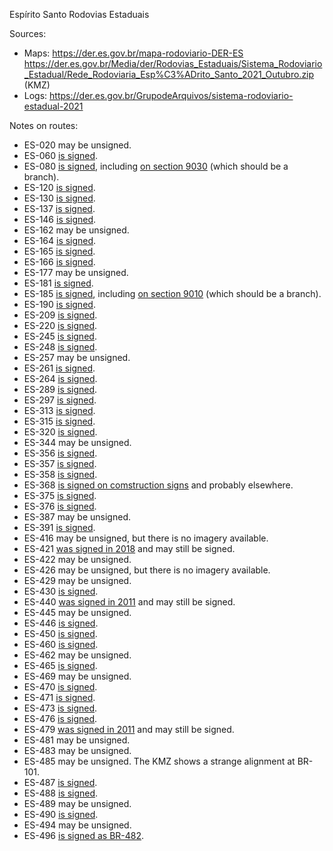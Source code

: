 Espírito Santo Rodovias Estaduais

Sources:
* Maps: https://der.es.gov.br/mapa-rodoviario-DER-ES https://der.es.gov.br/Media/der/Rodovias_Estaduais/Sistema_Rodoviario_Estadual/Rede_Rodoviaria_Esp%C3%ADrito_Santo_2021_Outubro.zip (KMZ)
* Logs: https://der.es.gov.br/GrupodeArquivos/sistema-rodoviario-estadual-2021

Notes on routes:
* ES-020 may be unsigned.
* ES-060 [is signed](https://www.google.com/maps/@-20.3555236,-40.3374919,3a,15.1y,100.2h,102.82t/data=!3m6!1e1!3m4!1s9zT7VC50it7bmOPVsXa4pA!2e0!7i16384!8i8192?entry=ttu).
* ES-080 [is signed](https://www.google.com/maps/@-18.8635324,-40.7403955,3a,15y,21.58h,85.56t/data=!3m6!1e1!3m4!1sNWXsQGDYMta647TBtxlWpA!2e0!7i16384!8i8192?entry=ttu), including [on section 9030](https://www.google.com/maps/@-19.4962728,-40.6303039,3a,15y,346.91h,89.8t/data=!3m6!1e1!3m4!1sGT1V33flNK1BA9jK_MET6A!2e0!7i16384!8i8192?entry=ttu) (which should be a branch).
* ES-120 [is signed](https://www.google.com/maps/@-20.2297529,-40.3676191,3a,15y,344.94h,86.62t/data=!3m6!1e1!3m4!1sxe1av0ZxxkVYO6USIE3tzQ!2e0!7i16384!8i8192?entry=ttu).
* ES-130 [is signed](https://www.google.com/maps/@-17.930579,-40.3738771,3a,16.6y,79.23h,80.59t/data=!3m6!1e1!3m4!1sq-tT5Pv-XM_y4LP4WcG_Mw!2e0!7i16384!8i8192?entry=ttu).
* ES-137 [is signed](https://www.google.com/maps/@-18.7663474,-40.4694241,3a,15.1y,288.27h,85.62t/data=!3m6!1e1!3m4!1s0PLVJLL0sCn9jhfUhH9ZCA!2e0!7i16384!8i8192?entry=ttu).
* ES-146 [is signed](https://www.google.com/maps/@-20.6250092,-40.7741864,3a,15.6y,150.06h,88.11t/data=!3m6!1e1!3m4!1sQ8ViiPWzgebCYNGeycKMaQ!2e0!7i16384!8i8192?entry=ttu).
* ES-162 may be unsigned.
* ES-164 [is signed](https://www.google.com/maps/@-19.2095467,-40.8893603,3a,31.7y,160.57h,84.08t/data=!3m6!1e1!3m4!1srZFvLQc1jwyfH4WQzQWhJA!2e0!7i16384!8i8192?entry=ttu).
* ES-165 [is signed](https://www.google.com/maps/@-20.2399305,-41.0708896,3a,41.5y,358.44h,80.09t/data=!3m6!1e1!3m4!1sJjhtdNl4RWbQkMmAn5JK_w!2e0!7i16384!8i8192?entry=ttu).
* ES-166 [is signed](https://www.google.com/maps/@-20.7488397,-41.1892199,3a,17.2y,0.36h,87.14t/data=!3m6!1e1!3m4!1sLeE9LRnbN9gRrXtEOMHLFw!2e0!7i16384!8i8192?entry=ttu).
* ES-177 may be unsigned.
* ES-181 [is signed](https://www.google.com/maps/@-21.0010907,-41.6449222,3a,16.6y,46.11h,86.73t/data=!3m6!1e1!3m4!1sQWT9_zYz5vnFij1iBaG2Nw!2e0!7i16384!8i8192?entry=ttu).
* ES-185 [is signed](https://www.google.com/maps/@-20.6358629,-41.6213737,3a,15y,85.06h,91.25t/data=!3m6!1e1!3m4!1sqYKaGzZt_rLVAGidKYdisA!2e0!7i16384!8i8192?entry=ttu), including [on section 9010](https://www.google.com/maps/@-20.8586051,-41.7414198,3a,15.4y,130.92h,82.38t/data=!3m6!1e1!3m4!1sIslu5d0rvkkiCp_J7vuIYg!2e0!7i16384!8i8192?entry=ttu) (which should be a branch).
* ES-190 [is signed](https://www.google.com/maps/@-20.6874324,-41.8462588,3a,15y,71.81h,85.47t/data=!3m6!1e1!3m4!1sDS399k-c0G-64TlqBOgjyQ!2e0!7i16384!8i8192?entry=ttu).
* ES-209 [is signed](https://www.google.com/maps/@-18.2936546,-39.967627,3a,15y,294.2h,85.67t/data=!3m6!1e1!3m4!1sybuCNiRxWumniC0ROUB9Eg!2e0!7i13312!8i6656?entry=ttu).
* ES-220 [is signed](https://www.google.com/maps/@-18.6579052,-40.788518,3a,16.5y,64.18h,84.3t/data=!3m6!1e1!3m4!1srCMBN7wKg3J1GMoOFNykDQ!2e0!7i13312!8i6656?entry=ttu).
* ES-245 [is signed](https://www.google.com/maps/@-19.2271584,-40.4311801,3a,43.5y,226.31h,76.39t/data=!3m6!1e1!3m4!1sYcWbFNMqhS1Q0xn0DdKUMg!2e0!7i16384!8i8192?entry=ttu).
* ES-248 [is signed](https://www.google.com/maps/@-19.5118842,-40.5992996,3a,15.1y,93.61h,89.88t/data=!3m6!1e1!3m4!1sGrZF9L9VIGKSNJgt9j8_tA!2e0!7i16384!8i8192?entry=ttu).
* ES-257 may be unsigned.
* ES-261 [is signed](https://www.google.com/maps/@-19.9607728,-40.7324219,3a,36y,124.07h,78.44t/data=!3m6!1e1!3m4!1sJDpzfhy68ZyzRroDP04kIQ!2e0!7i16384!8i8192?entry=ttu).
* ES-264 [is signed](https://www.google.com/maps/@-20.2462813,-41.0686506,3a,31.5y,74.69h,80.44t/data=!3m6!1e1!3m4!1snNAu57rxHCKbGBfv3zCX0A!2e0!7i16384!8i8192?entry=ttu).
* ES-289 [is signed](https://www.google.com/maps/@-21.0097381,-41.1455759,3a,15y,-5.54h,87.64t/data=!3m6!1e1!3m4!1sORkrWbBIp0Tpf46Qp_6u9w!2e0!7i16384!8i8192?entry=ttu).
* ES-297 [is signed](https://www.google.com/maps/@-21.1286116,-41.6570161,3a,15.6y,9.27h,84.52t/data=!3m6!1e1!3m4!1szRy_yXTzILIZZ9iZSOzLrw!2e0!7i16384!8i8192?entry=ttu).
* ES-313 [is signed](https://www.google.com/maps/@-18.4227799,-40.2093962,3a,15y,205.64h,86.6t/data=!3m6!1e1!3m4!1ssjoYYm8DKn_hIhj-DCrgQg!2e0!7i16384!8i8192?entry=ttu).
* ES-315 [is signed](https://www.google.com/maps/@-18.6770508,-39.8673378,3a,15.9y,319.5h,85.84t/data=!3m6!1e1!3m4!1sYxB_pBYcjWd-KqBHEB2V_g!2e0!7i16384!8i8192?entry=ttu).
* ES-320 [is signed](https://www.google.com/maps/@-18.7049072,-40.8916705,3a,15y,84.12h,83.95t/data=!3m6!1e1!3m4!1sVJE1gkM-djrqdYgU6Zhsyg!2e0!7i13312!8i6656?entry=ttu).
* ES-344 may be unsigned.
* ES-356 [is signed](https://www.google.com/maps/@-18.7320188,-40.21672,3a,49y,231.2h,82.75t/data=!3m6!1e1!3m4!1sN1yNnJOhyKe2emEAGN87_w!2e0!7i16384!8i8192?entry=ttu).
* ES-357 [is signed](https://www.google.com/maps/@-19.623986,-40.6122993,3a,15.3y,142.33h,83.93t/data=!3m6!1e1!3m4!1sVmRc86UXDPOg8vr06mG7Ig!2e0!7i16384!8i8192?entry=ttu).
* ES-358 [is signed](https://www.google.com/maps/@-19.0412636,-40.3594841,3a,15y,323.22h,85.57t/data=!3m6!1e1!3m4!1sEjmQm6qwAZwpG1c0kaD7Bg!2e0!7i16384!8i8192?entry=ttu).
* ES-368 [is signed on comstruction signs](https://www.google.com/maps/@-20.0645215,-40.7980217,3a,15.1y,199.69h,94.88t/data=!3m6!1e1!3m4!1seaAaLaTdDOxeCaGilJfskQ!2e0!7i16384!8i8192?entry=ttu) and probably elsewhere.
* ES-375 [is signed](https://www.google.com/maps/@-20.7714238,-40.7620673,3a,16.8y,168.55h,86.27t/data=!3m6!1e1!3m4!1s7q20ifo27nMHT7yNG89fkA!2e0!7i16384!8i8192?entry=ttu).
* ES-376 [is signed](https://www.google.com/maps/@-20.410987,-40.677932,3a,48.8y,75.38h,115.9t/data=!3m6!1e1!3m4!1s8_GJHnlFUhDrY1ddZfu1_Q!2e0!7i16384!8i8192?entry=ttu).
* ES-387 may be unsigned.
* ES-391 [is signed](https://www.google.com/maps/@-21.1312257,-41.2809606,3a,15.5y,317.89h,85.18t/data=!3m6!1e1!3m4!1s22mxsqQfso5-1ZXxyaBdjw!2e0!7i16384!8i8192?entry=ttu).
* ES-416 may be unsigned, but there is no imagery available.
* ES-421 [was signed in 2018](https://www.google.com/maps/@-18.5829288,-39.8918188,3a,15y,120.78h,86.24t/data=!3m7!1e1!3m5!1sy_pTTzwrdABzNX6sat3Vog!2e0!5s20181201T000000!7i16384!8i8192?entry=ttu) and may still be signed.
* ES-422 may be unsigned.
* ES-426 may be unsigned, but there is no imagery available.
* ES-429 may be unsigned.
* ES-430 [is signed](https://www.google.com/maps/@-18.932061,-39.9764901,3a,15y,325.67h,89.79t/data=!3m6!1e1!3m4!1s6OgH1_hZASLbxp5clbImuw!2e0!7i16384!8i8192?entry=ttu).
* ES-440 [was signed in 2011](https://www.google.com/maps/@-19.4720569,-40.1016645,3a,15y,299.66h,83.23t/data=!3m7!1e1!3m5!1sS_jUOych9aZkGlazOT8NNA!2e0!5s20111101T000000!7i13312!8i6656?entry=ttu) and may still be signed.
* ES-445 may be unsigned.
* ES-446 [is signed](https://www.google.com/maps/@-19.5264458,-40.99689,3a,20.7y,147.15h,89.82t/data=!3m6!1e1!3m4!1sprvlKMdDLtLKBsNeROqEqw!2e0!7i16384!8i8192?entry=ttu).
* ES-450 [is signed](https://www.google.com/maps/@-19.6488384,-40.4626769,3a,15y,244h,85.43t/data=!3m6!1e1!3m4!1slDJT9JfAzxDFLfYlehR-3g!2e0!7i16384!8i8192?entry=ttu).
* ES-460 [is signed](https://www.google.com/maps/@-19.9646305,-41.0572045,3a,17.6y,69.38h,84.58t/data=!3m6!1e1!3m4!1s59LdQVZYaueoRzgOwNAvcg!2e0!7i16384!8i8192?entry=ttu).
* ES-462 may be unsigned.
* ES-465 [is signed](https://www.google.com/maps/@-20.2103957,-40.7023811,3a,15.1y,299.01h,81.22t/data=!3m6!1e1!3m4!1sIpQJdfvw2cPipVZSQcGzlQ!2e0!7i13312!8i6656?entry=ttu).
* ES-469 may be unsigned.
* ES-470 [is signed](https://www.google.com/maps/@-20.3171478,-40.8038912,3a,41y,331.74h,75.59t/data=!3m6!1e1!3m4!1sxhRefVBYtsmiJml8xFbzLA!2e0!7i16384!8i8192?entry=ttu).
* ES-471 [is signed](https://www.google.com/maps/@-20.3669151,-40.3644757,3a,15y,294.96h,103.74t/data=!3m6!1e1!3m4!1srI2o862ND-WMeXhbNq3aFQ!2e0!7i16384!8i8192?entry=ttu).
* ES-473 [is signed](https://www.google.com/maps/@-20.3374626,-41.1908687,3a,15y,311.51h,71.94t/data=!3m6!1e1!3m4!1suoeiWmBwrEtsV_uiKQNTKw!2e0!7i16384!8i8192?entry=ttu).
* ES-476 [is signed](https://www.google.com/maps/@-20.4203927,-40.4601922,3a,33.4y,6.3h,83.23t/data=!3m6!1e1!3m4!1sKr2TIVNsUkhqWLKMb_PmUQ!2e0!7i16384!8i8192?entry=ttu).
* ES-479 [was signed in 2011](https://www.google.com/maps/@-20.7393854,-40.7608122,3a,18.5y,319.84h,77.64t/data=!3m7!1e1!3m5!1sIyFlRt3Pw2auHOX2GE0lqw!2e0!5s20131201T000000!7i13312!8i6656?entry=ttu) and may still be signed.
* ES-481 may be unsigned.
* ES-483 may be unsigned.
* ES-485 may be unsigned. The KMZ shows a strange alignment at BR-101.
* ES-487 [is signed](https://www.google.com/maps/@-20.8669909,-40.9078045,3a,45.3y,191.61h,81.75t/data=!3m6!1e1!3m4!1s6Tp2oxJMUJt-nfGtXqFGLw!2e0!7i16384!8i8192?entry=ttu).
* ES-488 [is signed](https://www.google.com/maps/@-20.7935939,-41.1539136,3a,39.2y,75.38h,80.29t/data=!3m6!1e1!3m4!1s6a83m_MB09RR2QAgK2UdnA!2e0!7i16384!8i8192?entry=ttu).
* ES-489 may be unsigned.
* ES-490 [is signed](https://www.google.com/maps/@-20.9255696,-41.0775002,3a,15.7y,141.43h,85.78t/data=!3m6!1e1!3m4!1shMBu7nfEiS5wJT6UOdXckA!2e0!7i16384!8i8192?entry=ttu).
* ES-494 may be unsigned.
* ES-496 [is signed as BR-482](https://www.google.com/maps/@-20.9251903,-41.0788352,3a,19.1y,295.17h,85.04t/data=!3m6!1e1!3m4!1sPFIqpaWXeu8Xqibjga12sg!2e0!7i16384!8i8192?entry=ttu).
